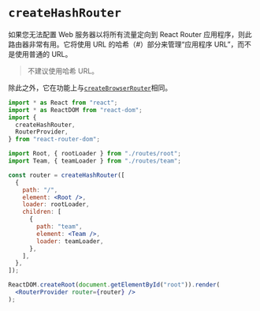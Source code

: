 # `createHashRouter`

如果您无法配置 Web 服务器以将所有流量定向到 React Router 应用程序，则此路由器非常有用。它将使用 URL 的哈希（#）部分来管理“应用程序 URL”，而不是使用普通的 URL。

> 不建议使用哈希 URL。
>

除此之外，它在功能上与[`createBrowserRouter`](https://reactrouter.com/en/main/routers/create-browser-router)相同。

```jsx
import * as React from "react";
import * as ReactDOM from "react-dom";
import {
  createHashRouter,
  RouterProvider,
} from "react-router-dom";

import Root, { rootLoader } from "./routes/root";
import Team, { teamLoader } from "./routes/team";

const router = createHashRouter([
  {
    path: "/",
    element: <Root />,
    loader: rootLoader,
    children: [
      {
        path: "team",
        element: <Team />,
        loader: teamLoader,
      },
    ],
  },
]);

ReactDOM.createRoot(document.getElementById("root")).render(
  <RouterProvider router={router} />
);
```